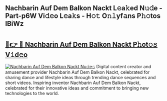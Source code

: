 ## Nachbarin Auf Dem Balkon Nackt L𝚎a𝚔ed N𝚞𝚍e - Part-p6W Vi𝚍𝚎o L𝚎a𝚔s - H𝚘𝚝 O𝚗𝚕yf𝚊ns P𝚑𝚘tos lBiWz

# <h2><a href="http://kf9j6i.oniu.top/?m=Nachbarin+Auf+Dem+Balkon+Nackt">🔗👉 🔴 Nachbarin Auf Dem Balkon Nackt P𝚑ot𝚘𝚜 V𝚒d𝚎o</a></h2>

[![Nachbarin Auf Dem Balkon Nackt Nu𝚍e𝚜](https://i.imgur.com/0qMVB7G.gif)](http://kf9j6i.oniu.top/?m=Nachbarin+Auf+Dem+Balkon+Nackt)
Digital content creator and amusement provider Nachbarin Auf Dem Balkon Nackt, celebrated for sharing dance and lifestyle ideas through trending dance sequences and short videos. Inspiring inventor Nachbarin Auf Dem Balkon Nackt, celebrated for their innovative ideas and commitment to bringing new technologies to the world.  
